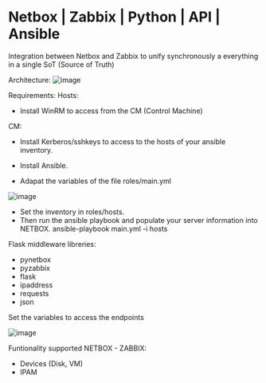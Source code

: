 # Netbox | Zabbix | Python | API | Ansible 

Integration between Netbox and Zabbix to unify synchronously a everything in a single SoT (Source of Truth)

Architecture:
![image](https://user-images.githubusercontent.com/86939628/224458899-5c0c49e8-d94a-4a73-bb90-963f0122432a.png)


Requirements:
Hosts:
  - Install WinRM to access from the CM (Control Machine)

CM:
  - Install Kerberos/sshkeys to access to the hosts of your ansible inventory.
  - Install Ansible.
  
  - Adapat the variables of the file roles/main.yml
  
  ![image](https://user-images.githubusercontent.com/86939628/224456020-4c4954c4-1fde-479e-85e7-90cabafb49cd.png)
 
  - Set the inventory in roles/hosts.
  - Then run the ansible playbook and populate your server information into NETBOX.
     ansible-playbook main.yml -i hosts
  

Flask middleware libreries:
  - pynetbox
  - pyzabbix
  - flask
  - ipaddress
  - requests
  - json
  
  Set the variables to access the endpoints
  
  ![image](https://user-images.githubusercontent.com/86939628/224456921-af46541e-9f0d-4669-be24-429d6fd4c02a.png)


Funtionality supported NETBOX - ZABBIX:
- Devices (Disk, VM)
- IPAM
